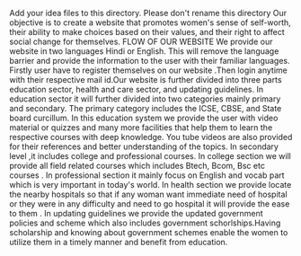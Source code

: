 Add your idea files to this directory. Please don't rename this directory
Our objective is to create a website that promotes  women's sense of self-worth, their  ability to make choices based on their  values, and their right to affect social  change for themselves.
                                                             FLOW OF OUR WEBSITE
We provide our website in two languages Hindi or English. This will remove the language barrier and provide the information to the user with their familiar languages.
Firstly user have to register themselves on our website .Then login anytime with their respective mail id.Our website is further divided into three parts education sector, health and care sector, and updating guidelines.
In education sector it will further divided into two categories mainly primary and secondary. 
The primary category includes the ICSE, CBSE, and State board curcillum. In this education system we provide the user with video material or quizzes and many more facilities that help them to learn the respective courses with deep knowledge. You tube videos are also provided for their references and better understanding of the topics. 
In secondary level ,it includes college and professional courses.
In college section we will provide all field related courses which includes Btech, Bcom, Bsc etc courses .
In professional section it mainly focus on English and vocab part which is very important in today's world. 
In health section we provide locate the nearby hospitals so that if any woman want immediate need of hospital or they were in any difficulty and need to go hospital it will provide the ease to them .
In updating guidelines we provide the updated government policies and scheme which also includes government schorlships.Having scholarship and knowing about government schemes enable the  women to utilize them in a timely manner and benefit from education.
